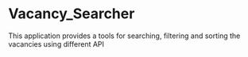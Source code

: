 # Vacancy_Searcher
This application provides a tools for searching, filtering and sorting the vacancies using different API
